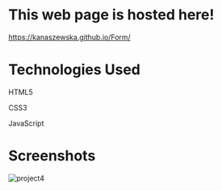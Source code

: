 # This web page is hosted here!
https://kanaszewska.github.io/Form/


# Technologies Used
HTML5

CSS3

JavaScript



# Screenshots

![project4](https://user-images.githubusercontent.com/106904594/201998080-cdfe2e54-f7b7-4263-8310-08b661e20711.jpg)
